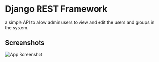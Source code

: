 
# Django REST Framework

a simple API to allow admin users to view and edit the users and groups in the system.


## Screenshots

![App Screenshot](https://www.django-rest-framework.org/img/quickstart.png)
